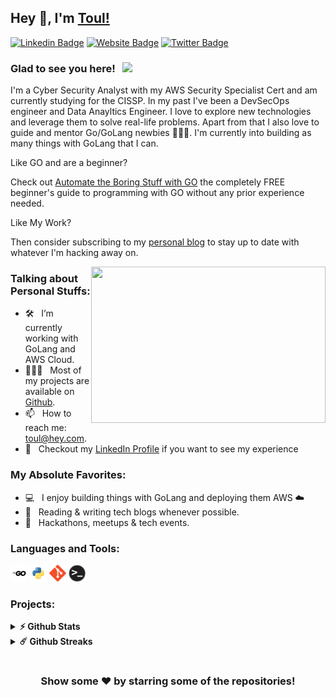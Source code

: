 ## Hey 👋, I'm [Toul!](https://github.com/toul-codes/)

[![Linkedin Badge](https://img.shields.io/badge/-LinkedIn-0e76a8?style=flat-square&logo=Linkedin&logoColor=white)](https://linkedin.com/in/toul)
[![Website Badge](https://img.shields.io/badge/Website-3b5998?style=flat-square&logo=google-chrome&logoColor=white)](https://toul.io/)
[![Twitter Badge](https://img.shields.io/badge/-Twitter-00acee?style=flat-square&logo=Twitter&logoColor=white)](https://twitter.com/toul_codes)

### Glad to see you here! &nbsp; ![](https://visitor-badge.glitch.me/badge?page_id=toul-codes&style=flat-square&color=0088cc)

I'm a Cyber Security Analyst with my AWS Security Specialist Cert and am currently studying for the CISSP. In my past I've been a DevSecOps engineer and Data Anayltics Engineer. I love to explore new technologies and leverage them to solve real-life problems. Apart from that I also love to guide and mentor Go/GoLang newbies 👨🏻‍💻. I'm currently into building as many things with GoLang that I can.


Like GO and are a beginner?

Check out [Automate the Boring Stuff with GO](https://automatetheboringstuffwithgo.com) the completely FREE beginner's guide to programming with GO without any prior experience needed.

Like My Work?

Then consider subscribing to my [personal blog](https://toul.io/) to stay up to date with whatever I'm hacking away on.


<img align="right" height="250" width="375" alt="" src="https://raw.githubusercontent.com/iampavangandhi/iampavangandhi/master/gifs/coder.gif" />

### Talking about Personal Stuffs:

- 🛠 &nbsp; I’m currently working with GoLang and AWS Cloud.
- 👨🏻‍💻 &nbsp; Most of my projects are available on [Github](https://github.com/toul-codes).
- 📫 &nbsp; How to reach me: toul@hey.com.
- 📝 &nbsp; Checkout my [LinkedIn Profile](https://linkedin.com/in/toul) if you want to see my experience

### My Absolute Favorites:

- 💻 &nbsp; I enjoy building things with GoLang and deploying them AWS ☁️ 
- 📰 &nbsp; Reading & writing tech blogs whenever possible.
- 🍕 &nbsp; Hackathons, meetups & tech events.

### Languages and Tools:

<code><img height="27" src="https://raw.githubusercontent.com/github/explore/80688e429a7d4ef2fca1e82350fe8e3517d3494d/topics/go/go.png" alt="cpp"></code>
<code><img height="27" src="https://raw.githubusercontent.com/github/explore/80688e429a7d4ef2fca1e82350fe8e3517d3494d/topics/python/python.png" alt="python"></code>
<code><img height="27" src="https://raw.githubusercontent.com/devicons/devicon/master/icons/git/git-original.svg" alt="git"></code>
<code><img height="27" src="https://raw.githubusercontent.com/github/explore/80688e429a7d4ef2fca1e82350fe8e3517d3494d/topics/terminal/terminal.png" alt="terminal"></code>

<!--
<code><img height="25" src="https://raw.githubusercontent.com/github/explore/80688e429a7d4ef2fca1e82350fe8e3517d3494d/topics/sass/sass.png" alt="sass"></code>
-->

### Projects:

<details>	
  <summary><b>⚡ Github Stats</b></summary>

  <br />
  <img height="180em" src="https://github-readme-stats.vercel.app/api?username=toul-codes&show_icons=true&hide_border=true&&count_private=true&include_all_commits=true" />
  <img height="180em" src="https://github-readme-stats.vercel.app/api/top-langs/?username=toul-codes&exclude_repo=KNN-Image-Classification&show_icons=true&hide_border=true&layout=compact&langs_count=8"/>
</details>

<details>	
  <summary><b>☄️ Github Streaks</b></summary>

  <br />
  <img height="180em" src="https://github-readme-streak-stats.herokuapp.com/?user=toul-codes&hide_border=true" />
</details>
 

#

<div align="center">

### Show some ❤️ by starring some of the repositories!

</div>
